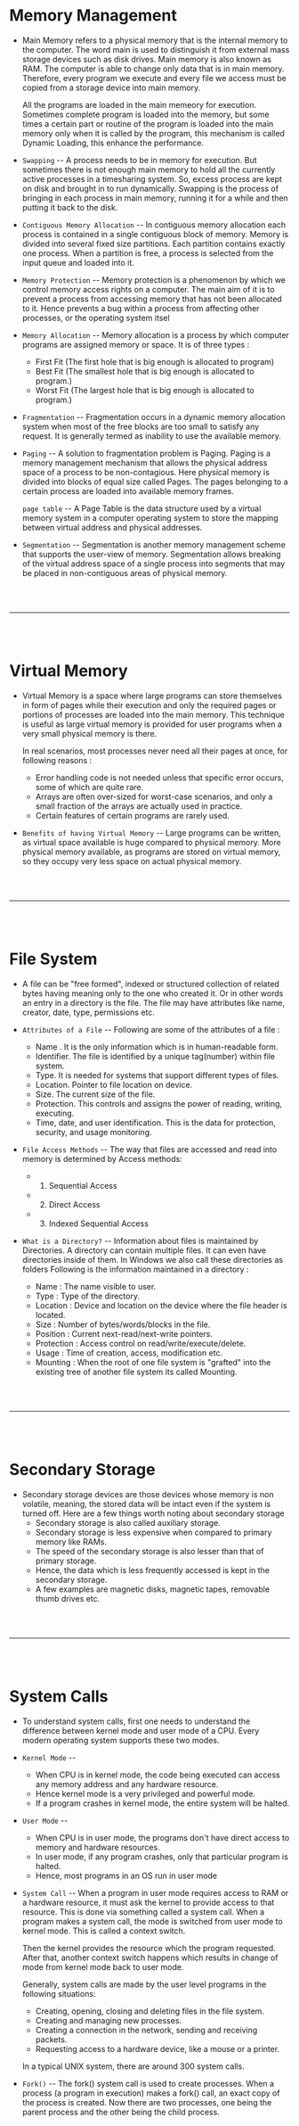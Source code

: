 # Memory Management

- Main Memory refers to a physical memory that is the internal memory to the computer. The word main is used to distinguish it from external mass storage devices such as disk drives. Main memory is also known as RAM. The computer is able to change only data that is in main memory. Therefore, every program we execute and every file we access must be copied from a storage device into main memory.

  All the programs are loaded in the main memeory for execution. Sometimes complete program is loaded into the memory, but some times a certain part or routine of the program is loaded into the main memory only when it is called by the program, this mechanism is called Dynamic Loading, this enhance the performance.
  
- `Swapping` -- A process needs to be in memory for execution. But sometimes there is not enough main memory to hold all the currently active processes in a timesharing system. So, excess process are kept on disk and brought in to run dynamically. Swapping is the process of bringing in each process in main memory, running it for a while and then putting it back to the disk.

- `Contiguous Memory Allocation` -- In contiguous memory allocation each process is contained in a single contiguous block of memory. Memory is divided into several fixed size partitions. Each partition contains exactly one process. When a partition is free, a process is selected from the input queue and loaded into it.

- `Memory Protection` -- Memory protection is a phenomenon by which we control memory access rights on a computer. The main aim of it is to prevent a process from accessing memory that has not been allocated to it. Hence prevents a bug within a process from affecting other processes, or the operating system itsel

- `Memory Allocation` -- Memory allocation is a process by which computer programs are assigned memory or space. It is of three types :
  - First Fit (The first hole that is big enough is allocated to program)
  - Best Fit  (The smallest hole that is big enough is allocated to program.)
  - Worst Fit (The largest hole that is big enough is allocated to program.)

- `Fragmentation` -- Fragmentation occurs in a dynamic memory allocation system when most of the free blocks are too small to satisfy any request. It is generally termed as inability to use the available memory.

- `Paging` -- A solution to fragmentation problem is Paging. Paging is a memory management mechanism that allows the physical address space of a process to be non-contagious. Here physical memory is divided into blocks of equal size called Pages. The pages belonging to a certain process are loaded into available memory frames.

  `page table` -- A Page Table is the data structure used by a virtual memory system in a computer operating system to store the mapping between virtual address and physical addresses.

- `Segmentation` -- Segmentation is another memory management scheme that supports the user-view of memory. Segmentation allows breaking of the virtual address space of a single process into segments that may be placed in non-contiguous areas of physical memory.

<br>
<br>

---

<br>
<br>

# Virtual Memory

- Virtual Memory is a space where large programs can store themselves in form of pages while their execution and only the required pages or portions of processes are loaded into the main memory. This technique is useful as large virtual memory is provided for user programs when a very small physical memory is there.

  In real scenarios, most processes never need all their pages at once, for following reasons :
  - Error handling code is not needed unless that specific error occurs, some of which are quite rare.
  - Arrays are often over-sized for worst-case scenarios, and only a small fraction of the arrays are actually used in practice.
  - Certain features of certain programs are rarely used.
  
- `Benefits of having Virtual Memory` -- Large programs can be written, as virtual space available is huge compared to physical memory. More physical memory available, as programs are stored on virtual memory, so they occupy very less space on actual physical memory.

<br>
<br>

---

<br>
<br>

# File System

- A file can be "free formed", indexed or structured collection of related bytes having meaning only to the one who created it. Or in other words an entry in a directory is the file. The file may have attributes like name, creator, date, type, permissions etc.

- `Attributes of a File` -- Following are some of the attributes of a file :
  - Name . It is the only information which is in human-readable form.
  - Identifier. The file is identified by a unique tag(number) within file system.
  - Type. It is needed for systems that support different types of files.
  - Location. Pointer to file location on device.
  - Size. The current size of the file.
  - Protection. This controls and assigns the power of reading, writing, executing.
  - Time, date, and user identification. This is the data for protection, security, and usage monitoring.

- `File Access Methods` -- The way that files are accessed and read into memory is determined by Access methods:
  - 1. Sequential Access
  - 2. Direct Access
  - 3. Indexed Sequential Access

- `What is a Directory?` -- Information about files is maintained by Directories. A directory can contain multiple files. It can even have directories inside of them. In Windows we also call these directories as folders Following is the information maintained in a directory :
  - Name : The name visible to user.
  - Type : Type of the directory.
  - Location : Device and location on the device where the file header is located.
  - Size : Number of bytes/words/blocks in the file.
  - Position : Current next-read/next-write pointers.
  - Protection : Access control on read/write/execute/delete.
  - Usage : Time of creation, access, modification etc.
  - Mounting : When the root of one file system is "grafted" into the existing tree of another file system its called Mounting.

<br>
<br>

---

<br>
<br>

# Secondary Storage

- Secondary storage devices are those devices whose memory is non volatile, meaning, the stored data will be intact even if the system is turned off. Here are a few things worth noting about secondary storage
  - Secondary storage is also called auxiliary storage.
  - Secondary storage is less expensive when compared to primary memory like RAMs.
  - The speed of the secondary storage is also lesser than that of primary storage.
  - Hence, the data which is less frequently accessed is kept in the secondary storage.
  - A few examples are magnetic disks, magnetic tapes, removable thumb drives etc.

<br>
<br>

---

<br>
<br>

# System Calls

- To understand system calls, first one needs to understand the difference between kernel mode and user mode of a CPU. Every modern operating system supports these two modes.

- `Kernel Mode` -- 
  - When CPU is in kernel mode, the code being executed can access any memory address and any hardware resource.
  - Hence kernel mode is a very privileged and powerful mode.
  - If a program crashes in kernel mode, the entire system will be halted.

- `User Mode` --
  - When CPU is in user mode, the programs don't have direct access to memory and hardware resources.
  - In user mode, if any program crashes, only that particular program is halted.
  - Hence, most programs in an OS run in user mode

- `System Call` -- When a program in user mode requires access to RAM or a hardware resource, it must ask the kernel to provide access to that resource. This is done via something called a system call. When a program makes a system call, the mode is switched from user mode to kernel mode. This is called a context switch.

  Then the kernel provides the resource which the program requested. After that, another context switch happens which results in change of mode from kernel mode back to user mode.
  
  Generally, system calls are made by the user level programs in the following situations:
   - Creating, opening, closing and deleting files in the file system.
   - Creating and managing new processes.
   - Creating a connection in the network, sending and receiving packets.
   - Requesting access to a hardware device, like a mouse or a printer.
   
   In a typical UNIX system, there are around 300 system calls.

- `Fork()` -- The fork() system call is used to create processes. When a process (a program in execution) makes a fork() call, an exact copy of the process is created. Now there are two processes, one being the parent process and the other being the child process.
